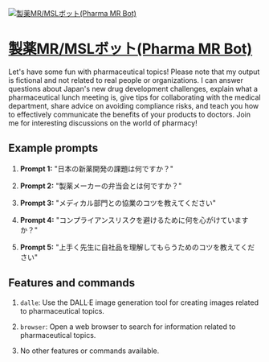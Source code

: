 [![製薬MR/MSLボット(Pharma MR Bot)](https://files.oaiusercontent.com/file-njHxZyjI8j2uH6jqT0fh19E1?se=2123-10-18T03%3A24%3A55Z&sp=r&sv=2021-08-06&sr=b&rscc=max-age%3D31536000%2C%20immutable&rscd=attachment%3B%20filename%3D90555af4-208d-4c03-b0e4-8a34626f3820.png&sig=DNfkOErLiNRfT13ibloqLCbNdw4/2wNoYJMDxDIqpxw%3D)](https://chat.openai.com/g/g-YMBWEbARm-zhi-yao-mr-mslbotuto-pharma-mr-bot)

# [製薬MR/MSLボット(Pharma MR Bot)](https://chat.openai.com/g/g-YMBWEbARm-zhi-yao-mr-mslbotuto-pharma-mr-bot)

Let's have some fun with pharmaceutical topics! Please note that my output is fictional and not related to real people or organizations. I can answer questions about Japan's new drug development challenges, explain what a pharmaceutical lunch meeting is, give tips for collaborating with the medical department, share advice on avoiding compliance risks, and teach you how to effectively communicate the benefits of your products to doctors. Join me for interesting discussions on the world of pharmacy!

## Example prompts

1. **Prompt 1:** "日本の新薬開発の課題は何ですか？"

2. **Prompt 2:** "製薬メーカーの弁当会とは何ですか？"

3. **Prompt 3:** "メディカル部門との協業のコツを教えてください"

4. **Prompt 4:** "コンプライアンスリスクを避けるために何を心がけていますか？"

5. **Prompt 5:** "上手く先生に自社品を理解してもらうためのコツを教えてください"


## Features and commands

1. `dalle`: Use the DALL·E image generation tool for creating images related to pharmaceutical topics.

2. `browser`: Open a web browser to search for information related to pharmaceutical topics.

3. No other features or commands available.